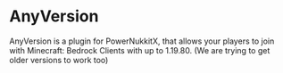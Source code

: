 # AnyVersion

AnyVersion is a plugin for PowerNukkitX, that allows your players to join with Minecraft: Bedrock Clients with up to 1.19.80. (We are trying to get older versions to work too)

